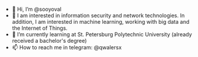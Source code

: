 - 👋 Hi, I’m @sooyoval
- 👀 I am interested in information security and network technologies. In addition, I am interested in machine learning, working with big data and the Internet of Things.
- 🌱 I’m currently learning at St. Petersburg Polytechnic University (already received a bachelor's degree)
- 📫 How to reach me in telegram: @qwalersx

